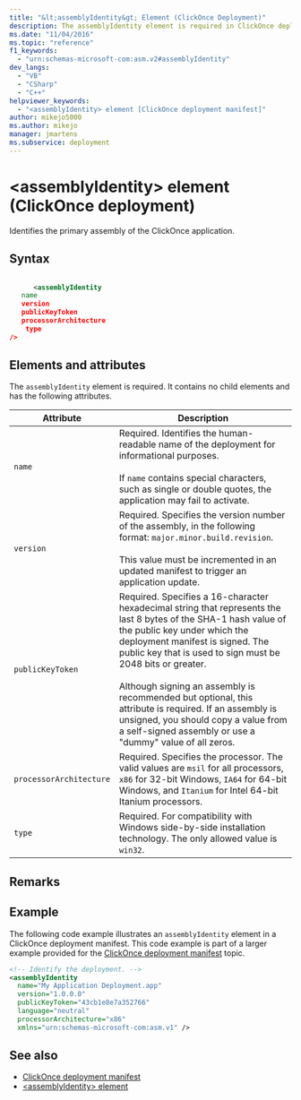 ```yaml
---
title: "&lt;assemblyIdentity&gt; Element (ClickOnce Deployment)"
description: The assemblyIdentity element is required in ClickOnce deployment. It contains no child elements and has attributes described in this article.
ms.date: "11/04/2016"
ms.topic: "reference"
f1_keywords:
  - "urn:schemas-microsoft-com:asm.v2#assemblyIdentity"
dev_langs:
  - "VB"
  - "CSharp"
  - "C++"
helpviewer_keywords:
  - "<assemblyIdentity> element [ClickOnce deployment manifest]"
author: mikejo5000
ms.author: mikejo
manager: jmartens
ms.subservice: deployment
---
```

# &lt;assemblyIdentity&gt; element (ClickOnce deployment)

Identifies the primary assembly of the ClickOnce application.

## Syntax

```xml

      <assemblyIdentity  
   name 
   version
   publicKeyToken
   processorArchitecture
    type
/>
```

## Elements and attributes
 The `assemblyIdentity` element is required. It contains no child elements and has the following attributes.

|Attribute|Description|
|---------------|-----------------|
|`name`|Required. Identifies the human-readable name of the deployment for informational purposes.<br /><br /> If `name` contains special characters, such as single or double quotes, the application may fail to activate.|
|`version`|Required. Specifies the version number of the assembly, in the following format: `major.minor.build.revision`.<br /><br /> This value must be incremented in an updated manifest to trigger an application update.|
|`publicKeyToken`|Required. Specifies a 16-character hexadecimal string that represents the last 8 bytes of the SHA-1 hash value of the public key under which the deployment manifest is signed. The public key that is used to sign must be 2048 bits or greater.<br /><br /> Although signing an assembly is recommended but optional, this attribute is required. If an assembly is unsigned, you should copy a value from a self-signed assembly or use a "dummy" value of all zeros.|
|`processorArchitecture`|Required. Specifies the processor. The valid values are `msil` for all processors, `x86` for 32-bit Windows, `IA64` for 64-bit Windows, and `Itanium` for Intel 64-bit Itanium processors.|
|`type`|Required. For compatibility with Windows side-by-side installation technology. The only allowed value is `win32`.|

## Remarks

## Example
 The following code example illustrates an `assemblyIdentity` element in a ClickOnce deployment manifest. This code example is part of a larger example provided for the [ClickOnce deployment manifest](../deployment/clickonce-deployment-manifest.md) topic.

```xml
<!-- Identify the deployment. -->
<assemblyIdentity
  name="My Application Deployment.app"
  version="1.0.0.0"
  publicKeyToken="43cb1e8e7a352766"
  language="neutral"
  processorArchitecture="x86"
  xmlns="urn:schemas-microsoft-com:asm.v1" />
```

## See also
- [ClickOnce deployment manifest](../deployment/clickonce-deployment-manifest.md)
- [\<assemblyIdentity> element](../deployment/assemblyidentity-element-clickonce-application.md)